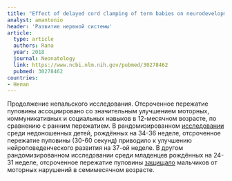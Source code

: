 ```yaml
---
title: "Effect of delayed cord clamping of term babies on neurodevelopment at 12 months: a randomized controlled trial"
analyst: amantonio
header: 'Развитие нервной системы'
article:
  type: article
  authors: Rana
  year: 2018
  journal: Neonatology
  link: https://www.ncbi.nlm.nih.gov/pubmed/30278462
  pubmed: 30278462
countries:
- Непал
---
```


Продолжение непальского исследования. Отсроченное пережатие пуповины ассоциировано со значительным улучшением моторных, коммуникативных и социальных навыков в 12-месячном возрасте, по сравнению с ранним пережатием.
В рандомизированном [исследовании](https://www.ncbi.nlm.nih.gov/pubmed/28204778) среди недоношенных детей, рождённых на 34-36 неделе, отсроченное пережатие пуповины (30-60 секунд) приводило к улучшению нейроповеденческого развития на 37-ой неделе. В другом рандомизированном исследовании среди младенцев рождённых на 24-31 неделе, отсроченное пережатие пуповины [защищало](https://www.ncbi.nlm.nih.gov/pmc/articles/PMC2799542/) мальчиков от моторных нарушений в семимесячном возрасте.
